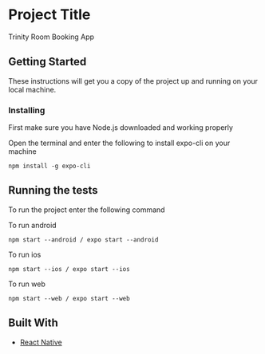 # Project Title

Trinity Room Booking App

## Getting Started

These instructions will get you a copy of the project up and running on your local machine.


### Installing


First make sure you have Node.js downloaded and working properly

Open the terminal and enter the following to install expo-cli on your machine

```
npm install -g expo-cli
```

## Running the tests

To run the project enter the following command

To run android

```
npm start --android / expo start --android
```

To run ios

```
npm start --ios / expo start --ios
```

To run web

```
npm start --web / expo start --web
```


## Built With

* [React Native](https://reactnative.dev/)
